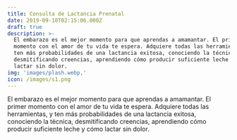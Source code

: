 ```yaml
---
title: Consulta de Lactancia Prenatal
date: 2019-09-10T02:15:06.000Z
draft: true
description: >-
  El embarazo es el mejor momento para que aprendas a amamantar. El primer
  momento con el amor de tu vida te espera. Adquiere todas las herramientas, y
  ten más probabilidades de una lactancia exitosa, conociendo la técnica,
  desmitificando creencias, aprendiendo cómo producir suficiente leche y cómo
  lactar sin dolor.
img: 'images/plash.webp,'
icon: /images/s1.png
---
```


El embarazo es el mejor momento para que aprendas a amamantar. El primer momento con el amor de tu vida te espera. Adquiere todas las herramientas, y ten más probabilidades de una lactancia exitosa, conociendo la técnica, desmitificando creencias, aprendiendo cómo producir suficiente leche y cómo lactar sin dolor.